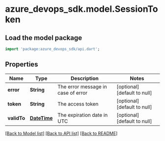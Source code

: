 # azure_devops_sdk.model.SessionToken

## Load the model package
```dart
import 'package:azure_devops_sdk/api.dart';
```

## Properties
Name | Type | Description | Notes
------------ | ------------- | ------------- | -------------
**error** | **String** | The error message in case of error | [optional] [default to null]
**token** | **String** | The access token | [optional] [default to null]
**validTo** | [**DateTime**](DateTime.md) | The expiration date in UTC | [optional] [default to null]

[[Back to Model list]](../README.md#documentation-for-models) [[Back to API list]](../README.md#documentation-for-api-endpoints) [[Back to README]](../README.md)


